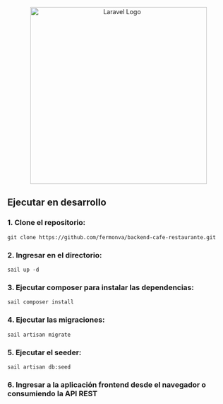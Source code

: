 <p align="center"><a href="https://laravel.com" target="_blank"><img src="https://raw.githubusercontent.com/laravel/art/master/logo-lockup/5%20SVG/2%20CMYK/1%20Full%20Color/laravel-logolockup-cmyk-red.svg" width="400" alt="Laravel Logo"></a></p>

## Ejecutar en desarrollo

### 1. Clone el repositorio:

```
git clone https://github.com/fermonva/backend-cafe-restaurante.git
```

### 2. Ingresar en el directorio:

```
sail up -d
```

### 3. Ejecutar composer para instalar las dependencias:

```
sail composer install
```

### 4. Ejecutar las migraciones:

```
sail artisan migrate
```

### 5. Ejecutar el seeder:

```
sail artisan db:seed
```

### 6. Ingresar a la aplicación frontend desde el navegador o consumiendo la API REST
